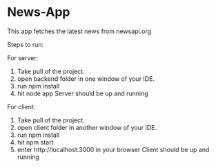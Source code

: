# News-App
This app fetches the latest news from newsapi.org

Steps to run:

For server:
1. Take pull of the project.
2. open backend folder in one window of your IDE.
3. run npm install
4. hit node app
 Server should be up and running
 
 For client:
 1. Take pull of the project.
2. open client folder in another window of your IDE.
3. run npm install
4. hit npm start
5. enter http://localhost:3000 in your browser
 Client should be up and running
 
 
 
 
 
